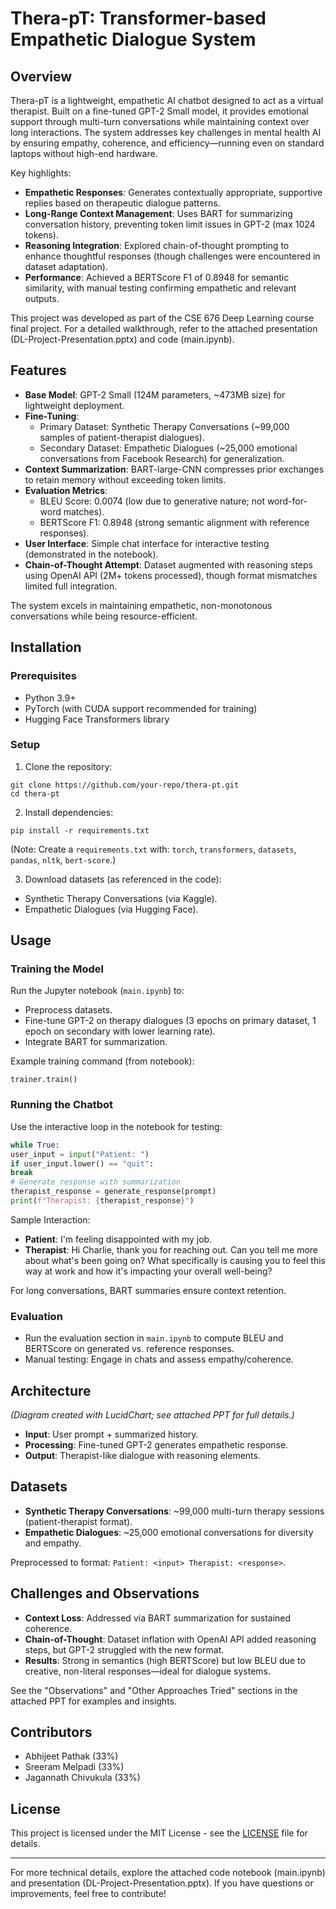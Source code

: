 # Thera-pT: Transformer-based Empathetic Dialogue System

## Overview

Thera-pT is a lightweight, empathetic AI chatbot designed to act as a virtual therapist. Built on a fine-tuned GPT-2 Small model, it provides emotional support through multi-turn conversations while maintaining context over long interactions. The system addresses key challenges in mental health AI by ensuring empathy, coherence, and efficiency—running even on standard laptops without high-end hardware.

Key highlights:
- **Empathetic Responses**: Generates contextually appropriate, supportive replies based on therapeutic dialogue patterns.
- **Long-Range Context Management**: Uses BART for summarizing conversation history, preventing token limit issues in GPT-2 (max 1024 tokens).
- **Reasoning Integration**: Explored chain-of-thought prompting to enhance thoughtful responses (though challenges were encountered in dataset adaptation).
- **Performance**: Achieved a BERTScore F1 of 0.8948 for semantic similarity, with manual testing confirming empathetic and relevant outputs.

This project was developed as part of the CSE 676 Deep Learning course final project. For a detailed walkthrough, refer to the attached presentation (DL-Project-Presentation.pptx) and code (main.ipynb).

## Features

- **Base Model**: GPT-2 Small (124M parameters, ~473MB size) for lightweight deployment.
- **Fine-Tuning**:
  - Primary Dataset: Synthetic Therapy Conversations (~99,000 samples of patient-therapist dialogues).
  - Secondary Dataset: Empathetic Dialogues (~25,000 emotional conversations from Facebook Research) for generalization.
- **Context Summarization**: BART-large-CNN compresses prior exchanges to retain memory without exceeding token limits.
- **Evaluation Metrics**:
  - BLEU Score: 0.0074 (low due to generative nature; not word-for-word matches).
  - BERTScore F1: 0.8948 (strong semantic alignment with reference responses).
- **User Interface**: Simple chat interface for interactive testing (demonstrated in the notebook).
- **Chain-of-Thought Attempt**: Dataset augmented with reasoning steps using OpenAI API (2M+ tokens processed), though format mismatches limited full integration.

The system excels in maintaining empathetic, non-monotonous conversations while being resource-efficient.

## Installation

### Prerequisites
- Python 3.9+
- PyTorch (with CUDA support recommended for training)
- Hugging Face Transformers library

### Setup
1. Clone the repository:

```
git clone https://github.com/your-repo/thera-pt.git
cd thera-pt
```

2. Install dependencies:

```
pip install -r requirements.txt

```

(Note: Create a `requirements.txt` with: `torch`, `transformers`, `datasets`, `pandas`, `nltk`, `bert-score`.)

3. Download datasets (as referenced in the code):
- Synthetic Therapy Conversations (via Kaggle).
- Empathetic Dialogues (via Hugging Face).

## Usage

### Training the Model
Run the Jupyter notebook (`main.ipynb`) to:
- Preprocess datasets.
- Fine-tune GPT-2 on therapy dialogues (3 epochs on primary dataset, 1 epoch on secondary with lower learning rate).
- Integrate BART for summarization.

Example training command (from notebook):

```
trainer.train()
```


### Running the Chatbot
Use the interactive loop in the notebook for testing:

```python
while True:
user_input = input("Patient: ")
if user_input.lower() == "quit":
break
# Generate response with summarization
therapist_response = generate_response(prompt)
print(f"Therapist: {therapist_response}")

```


Sample Interaction:
- **Patient**: I'm feeling disappointed with my job.
- **Therapist**: Hi Charlie, thank you for reaching out. Can you tell me more about what's been going on? What specifically is causing you to feel this way at work and how it's impacting your overall well-being?

For long conversations, BART summaries ensure context retention.

### Evaluation
- Run the evaluation section in `main.ipynb` to compute BLEU and BERTScore on generated vs. reference responses.
- Manual testing: Engage in chats and assess empathy/coherence.

## Architecture

*(Diagram created with LucidChart; see attached PPT for full details.)*

- **Input**: User prompt + summarized history.
- **Processing**: Fine-tuned GPT-2 generates empathetic response.
- **Output**: Therapist-like dialogue with reasoning elements.

## Datasets

- **Synthetic Therapy Conversations**: ~99,000 multi-turn therapy sessions (patient-therapist format).
- **Empathetic Dialogues**: ~25,000 emotional conversations for diversity and empathy.

Preprocessed to format: `Patient: <input> Therapist: <response>`.

## Challenges and Observations

- **Context Loss**: Addressed via BART summarization for sustained coherence.
- **Chain-of-Thought**: Dataset inflation with OpenAI API added reasoning steps, but GPT-2 struggled with the new format.
- **Results**: Strong in semantics (high BERTScore) but low BLEU due to creative, non-literal responses—ideal for dialogue systems.

See the "Observations" and "Other Approaches Tried" sections in the attached PPT for examples and insights.

## Contributors

- Abhijeet Pathak (33%)
- Sreeram Melpadi (33%)
- Jagannath Chivukula (33%)

## License

This project is licensed under the MIT License - see the [LICENSE](LICENSE) file for details.

***

For more technical details, explore the attached code notebook (main.ipynb) and presentation (DL-Project-Presentation.pptx). If you have questions or improvements, feel free to contribute!
